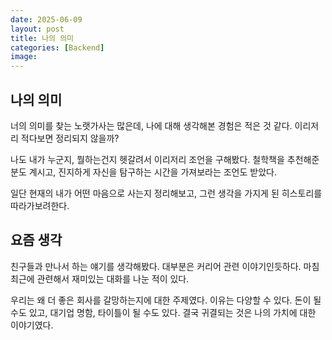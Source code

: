 ```yaml
---
date: 2025-06-09
layout: post
title: 나의 의미
categories: [Backend]
image: 
---
```


## 나의 의미

너의 의미를 찾는 노랫가사는 많은데, 나에 대해 생각해본 경험은 적은 것 같다. 이리저리 적다보면 정리되지 않을까?

나도 내가 누군지, 뭘하는건지 헷갈려서 이리저리 조언을 구해봤다. 철학책을 추천해준 분도 계시고, 진지하게 자신을 탐구하는 시간을 가져보라는 조언도 받았다.

일단 현재의 내가 어떤 마음으로 사는지 정리해보고, 그런 생각을 가지게 된 히스토리를 따라가보려한다.


## 요즘 생각

친구들과 만나서 하는 얘기를 생각해봤다. 대부분은 커리어 관련 이야기인듯하다. 마침 최근에 관련해서 재미있는 대화를 나눈 적이 있다.

우리는 왜 더 좋은 회사를 갈망하는지에 대한 주제였다. 이유는 다양할 수 있다. 돈이 될 수도 있고, 대기업 명함, 타이틀이 될 수도 있다. 결국 귀결되는 것은 나의 가치에 대한 이야기였다.


